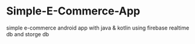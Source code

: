 # Simple-E-Commerce-App
simple e-commerce android app with java & kotlin
using firebase realtime db and storge db 

